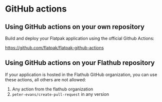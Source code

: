 # GitHub actions

## Using GitHub actions on your own repository

Build and deploy your Flatpak application using the official Github Actions:

https://github.com/flatpak/flatpak-github-actions

## Using GitHub actions on your Flathub repository

If your application is hosted in the Flathub GitHub organization, you can use these actions, all others are not allowed:

1. Any action from the flathub organization
2. `peter-evans/create-pull-request` in any version

